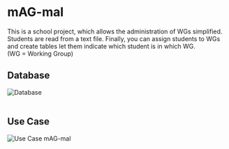 # **mAG-mal**
This is a school project, which allows the administration of WGs
simplified. Students are read from a text file. Finally,
you can assign students to WGs and create tables
let them indicate which student is in which WG.
<br/> 
(WG = Working Group)

## **Database**
![Database](https://user-images.githubusercontent.com/72092509/98821305-abd72a80-242f-11eb-9fef-1294c33c224d.png)
<br/>
<br/>
## **Use Case**
![Use Case mAG-mal](https://user-images.githubusercontent.com/72092509/99357206-d1d75180-28ab-11eb-8750-52de1afe70f1.png)
